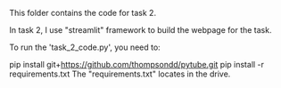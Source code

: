 This folder contains the code for task 2.

In task 2, I use "streamlit" framework to build the webpage for the task.

To run the 'task_2_code.py', you need to:

pip install git+https://github.com/thompsondd/pytube.git
pip install -r requirements.txt The "requirements.txt" locates in the drive.
